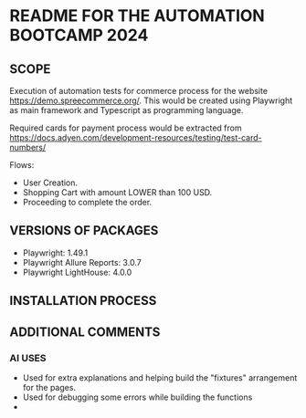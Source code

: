 # README FOR THE AUTOMATION BOOTCAMP 2024

## SCOPE

Execution of automation tests for commerce process for the website https://demo.spreecommerce.org/.
This would be created using Playwright as main framework and Typescript as programming language.

Required cards for payment process would be extracted from https://docs.adyen.com/development-resources/testing/test-card-numbers/

Flows: 
- User Creation.
- Shopping Cart with amount LOWER than 100 USD.
- Proceeding to complete the order.

## VERSIONS OF PACKAGES
- Playwright: 1.49.1
- Playwright Allure Reports: 3.0.7
- Playwright LightHouse: 4.0.0

## INSTALLATION PROCESS



## ADDITIONAL COMMENTS


### AI USES
- Used for extra explanations and helping build the "fixtures" arrangement for the pages.
- Used for debugging some errors while building the functions
- 

###